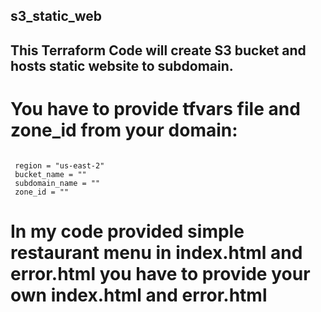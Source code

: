 ## s3_static_web

## This Terraform Code will create S3 bucket and hosts static website to subdomain.
 
 # You have to provide tfvars file and zone_id from your domain:
  
 ```hcl

  region = "us-east-2"
  bucket_name = ""
  subdomain_name = ""
  zone_id = ""

  ```
  # In my code provided simple restaurant menu in index.html and error.html you have to provide your own index.html and error.html